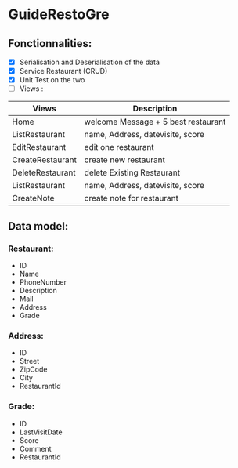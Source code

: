 # GuideRestoGre

## Fonctionnalities:
-	[x] Serialisation and Deserialisation of the data
-	[x] Service Restaurant (CRUD)
-	[x] Unit Test on the two 
- [ ] Views : 

| Views 	| Description 	|
| ------	| ------------	|
| Home 	  |  welcome Message + 5 best restaurant	|
| ListRestaurant 	|  name, Address, datevisite, score	|
| EditRestaurant 	| edit one restaurant 	|
| CreateRestaurant 	| create new restaurant 	|
| DeleteRestaurant 	| delete Existing Restaurant 	|
| ListRestaurant 	|  name, Address, datevisite, score 	|
| CreateNote 	    | create note for restaurant 	|

## Data model:
### Restaurant:
- ID
- Name
- PhoneNumber
- Description
- Mail
- Address
- Grade
### Address:
- ID
- Street
- ZipCode
- City
- RestaurantId
### Grade:
- ID
- LastVisitDate
- Score
- Comment
- RestaurantId
